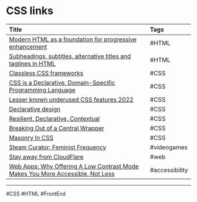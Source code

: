 # CSS links

| Title | Tags |
|:--|:--|
| [Modern HTML as a foundation for progressive enhancement](https://www.htmhell.dev/adventcalendar/2022/17/) | #HTML |
| [Subheadings, subtitles, alternative titles and taglines in HTML](https://www.tpgi.com/subheadings-subtitles-alternative-titles-and-taglines-in-html/) | #HTML |
| [Classless CSS frameworks](https://www.amitmerchant.com/classless-css-frameworks/) | #CSS |
| [CSS is a Declarative, Domain-Specific Programming Language](https://notlaura.com/css-is-a-programming-language/) | #CSS |
| [Lesser known underused CSS features 2022](https://www.smashingmagazine.com/2022/05/lesser-known-underused-css-features-2022/) | #CSS |
| [Declarative design](https://adactio.com/journal/18982) | #CSS |
| [Resilient, Declarative, Contextual](https://keithjgrant.com/posts/2018/06/resilient-declarative-contextual/) | #CSS |
| [Breaking Out of a Central Wrapper](https://css-irl.info/breaking-out-of-a-central-wrapper/) | #CSS |
| [Masonry In CSS](https://css-irl.info/masonry-in-css/) | #CSS |
| [Steam Curator: Feminist Frequency](https://store.steampowered.com/curator/6954951-Feminist-Frequency) | #videogames |
| [Stay away from CloudFlare](https://unixsheikh.com/articles/stay-away-from-cloudflare.html?utm_source=pocket_reader) | #web |
| [Web Apps: Why Offering A Low Contrast Mode Makes You More Accessible, Not Less](https://blog.tiia.rocks/web-apps-why-offering-a-low-contrast-mode-makes-you-more-accessible-not-less) | #accessibility |

---

#CSS #HTML #FrontEnd